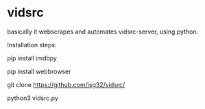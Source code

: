# vidsrc
basically it webscrapes and automates vidsrc-server, using python.

Installation steps:

pip install imdbpy

pip install webbrowser

git clone https://github.com/isg32/vidsrc/

python3 vidsrc.py

